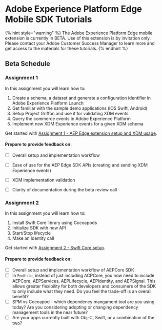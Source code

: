 # Adobe Experience Platform Edge Mobile SDK Tutorials

{% hint style="warning" %}
The Adobe Experience Platform Edge mobile extension is currently in BETA. Use of this extension is by invitation only. Please contact your Adobe Customer Success Manager to learn more and get access to the materials for these tutorials.
{% endhint %}

## Beta Schedule

### Assignment 1

In this assignment you will learn how to:

1. Create a schema, a dataset and generate a configuration identifier in Adobe Experience Platform Launch 
2. Get familiar with the sample demo applications (iOS Swift, Android)
3. Setup Project Griffon and use it for validating XDM events
4. Query the commerce events in Adobe Experience Platform
5. Implement new XDM Experience events for a given XDM schema

Get started with [Assignment 1 - AEP Edge extension setup and XDM usage](https://aep-sdks.gitbook.io/docs/beta/experience-platform-extension/tutorials/tutorial-1-edge-extension-setup).

#### Prepare to provide feedback on:

* [ ] Overall setup and implementation workflow
* [ ] Ease of use for the AEP Edge SDK APIs (creating and sending XDM Experience events)
* [ ] XDM implementation validation
* [ ] Clarity of documentation during the beta review call


### Assignment 2

In this assignment you will learn how to:

1. Install Swift Core library using Cocoapods
2. Initialize SDK with new API
3. Start/Stop lifecycle
4. Make an Identity call

Get started with [Assignment 2 - Swift Core setup](https://aep-sdks.gitbook.io/docs/beta/experience-platform-extension/tutorials/tutorial-2-swift-core-setup).

#### Prepare to provide feedback on:

* [ ] Overall setup and implementation workflow of AEPCore SDK
* [ ] In `Podfile`, instead of just including ACPCore, you now need to include AEPCore, AEPServices, AEPLifecycle, AEPIdentity, and AEPSignal. This allows greater flexibility for both developers and consumers of the SDK to only include what they need. Do you feel the trade-off is an overall benefit?
* [ ] SPM vs Cocoapod - which dependency mangament tool are you using today? Are you considering adopting or changing dependency management tools in the near future?
* [ ] Are your apps currently built with Obj-C, Swift, or a combination of the two?
